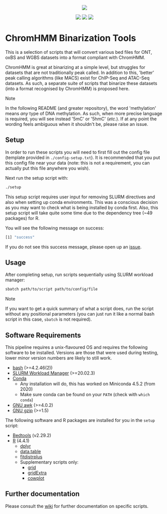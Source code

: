 <p align="center">
  <img src="https://github.com/sof202/ChromBinarize/assets/147140110/811a4728-d701-4d99-a8a6-d3cbd6f145b1" />
</p>

</p>
<p align="center">
    <a href="https://github.com/sof202/ChromBinarize/actions/workflows/test.yml" alt="Build status">
      <img src="https://img.shields.io/github/actions/workflow/status/sof202/ChromBinarize/test.yml?style=for-the-badge&color=red" /></a>
    <a href="https://github.com/sof202/ChromBinarize/commits/main/" alt="Commit activity">
        <img src="https://img.shields.io/github/commit-activity/m/sof202/ChromBinarize?style=for-the-badge&color=red" /></a>
    <a href="https://github.com/sof202/ChromBinarize/blob/main/LICENSE" alt="License">
        <img src="https://img.shields.io/github/license/sof202/ChromBinarize?style=for-the-badge&color=red" /></a>

</p>

# ChromHMM Binarization Tools

This is a selection of scripts that will convert various bed files for ONT, 
oxBS and WGBS datasets into a format compliant with ChromHMM. 

ChromHMM is great at binarizing at a simple level, but struggles for datasets
that are not traditionally peak called. In addition to this, 'better' peak
calling algorithms (like MACS) exist for ChIP-Seq and ATAC-Seq datasets. As
such, a separate suite of scripts that binarize these datasets (into a format
recognised by ChromHMM) is proposed here.

>[!NOTE]
>In the following README (and greater repository), the word 'methylation' means
>*any* type of DNA methylation. As such, when more precise language is required,
>you will see instead '5mC' or '5hmC' (*etc.*). If at any point the wording 
>feels ambiguous when it shouldn't be, please raise an issue.

## Setup
In order to run these scripts you will need to first fill out the config file
(template provided in `./config-setup.txt`). It is recommended that you put 
this config file near your data (note: this is not a requirement, you can 
actually put this file anywhere you wish).

Next run the setup script with:

```bash
./setup
```

This setup script requires user input for removing SLURM directives and also
when setting up conda environments. This was a conscious decision as you may
want to check what is being installed by conda first. Also, this setup script
will take quite some time due to the dependency tree (~49 packages) for R. 

You will see the following message on success:

```bash
[1] "success"
```

If you do not see this success message, please open up an
[issue](https://github.com/sof202/ChromBinarize/issues/new?assignees=&labels=bug&projects=&template=bug-report.yaml&title=%5BBug%5D%3A+).

## Usage
After completing setup, run scripts sequentially using SLURM workload manager:

```bash
sbatch path/to/script path/to/config/file
```

> [!NOTE]
> If you want to get a quick summary of what a script does, run the script
> without any positional parameters (you can just run it like a normal bash
> script in this case, `sbatch` is not required).

## Software Requirements 

This pipeline requires a unix-flavoured OS and requires the following software
to be installed. Versions are those that were used during testing, lower minor
version numbers are likely to still work.

- [bash](https://www.gnu.org/software/bash/) (>=4.2.46(2))
- [SLURM Workload Manager](https://slurm.schedmd.com/overview.html) (>=20.02.3)
- [Conda](https://conda.io/projects/conda/en/latest/index.html)
    - Any installation will do, this has worked on Miniconda 4.5.2 (from 2020)
    - Make sure conda can be found on your `PATH` (check with `which conda`)
- [GNU awk](https://www.gnu.org/software/gawk/) (>=4.0.2)
- [GNU gzip](https://www.gnu.org/software/gzip/) (>=1.5)

The following software and R packages are installed for you in the `setup`
script:

- [Bedtools](https://github.com/arq5x/bedtools2) (v2.29.2)
- [R](https://www.r-project.org) (4.4.1)
    - [dplyr](https://dplyr.tidyverse.org)
    - [data.table](https://github.com/Rdatatable/data.table)
    - [fitdistrplus](https://cran.r-project.org/web/packages/fitdistrplus/index.html)
    - Supplementary scripts only:
        - [grid](https://github.com/cran/grid)
        - [gridExtra](https://github.com/baptiste/gridExtra)
        - [cowplot](https://github.com/wilkelab/cowplot)

## Further documentation

Please consult the [wiki](https://sof202.github.io/ChromBinarize) for further
documentation on specific scripts.
